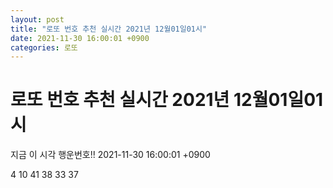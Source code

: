```yaml
---
layout: post
title: "로또 번호 추천 실시간 2021년 12월01일01시"
date: 2021-11-30 16:00:01 +0900
categories: 로또
---
```


# 로또 번호 추천 실시간 2021년 12월01일01시

지금 이 시각 행운번호!! 2021-11-30 16:00:01 +0900

 4  10  41  38  33  37 

